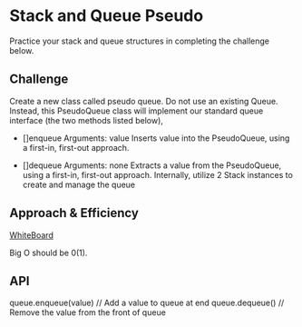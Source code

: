 # Stack and Queue Pseudo
<!-- Short summary or background information -->
Practice your stack and queue structures in completing the challenge below.

## Challenge
<!-- Description of the challenge -->
Create a new class called pseudo queue.
Do not use an existing Queue.
Instead, this PseudoQueue class will implement our standard queue interface (the two methods listed below),

- []enqueue
Arguments: value
Inserts value into the PseudoQueue, using a first-in, first-out approach.

- []dequeue
Arguments: none
Extracts a value from the PseudoQueue, using a first-in, first-out approach.
Internally, utilize 2 Stack instances to create and manage the queue

## Approach & Efficiency
<!-- What approach did you take? Why? What is the Big O space/time for this approach? -->
[WhiteBoard](CodeChallenge11.png)

Big O should be 0(1).

## API
<!-- Description of each method publicly available to your Linked List -->
queue.enqueue(value) // Add a value to queue at end
queue.dequeue() // Remove the value from the front of queue
